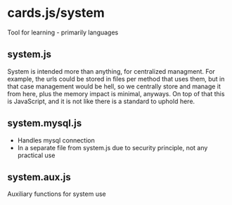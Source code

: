 # cards.js/system

Tool for learning - primarily languages

## system.js

System is intended more than anything, for centralized managment. For example, the urls could be stored in files per method that uses them, but in that case management would be hell, so we centrally store and manage it from here, plus the memory impact is minimal, anyways. On top of that this is JavaScript, and it is not like there is a standard to uphold here.

## system.mysql.js

* Handles mysql connection
* In a separate file from system.js due to security principle, not any practical use

## system.aux.js

Auxiliary functions for system use